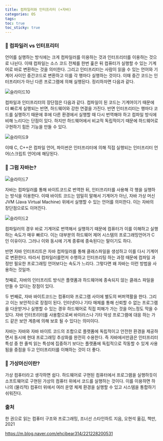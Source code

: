 ```yaml
---
title: 컴파일러와 인터프리터 (+자바)
categories: OS
tags: 
toc: true
toc_sticky: true
---
```



### 📌 컴파일러 vs 인터프리터

언어를 실행하는 방식에는 크게 컴파일러를 이용하는 것과 인터프리터를 이용하는 것으로 나뉜다. 이때 컴파일는 소스 코드 전체를 한번 훑은 뒤 컴퓨터가 실행할 수 있는 기계어로 바로 변환하는 것을 의미한다. 그리고 인터프리터는 사람이 읽을 수 있는 언어와 기계어 사이인 중간코드로 변환하고 이를 각 행마다 실행하는 것이다. 이때 중간 코드는 인터프리터가 아닌 다른 프로그램에 의해 실행된다. 정리하자면 다음과 같다. 

![슬라이드10](https://user-images.githubusercontent.com/96677719/150169223-8ad0769b-ba6a-435b-bc34-30b9f4ef2cc2.PNG)

컴파일과 인터프리터의 장단점은 다음과 같다. 컴파일이 된 코드는 기계어이기 때문에 더 빠르게 실행되는 반면, 하드웨어와 강한 연결을 가진다. 반면 인터프리터는 행마다 코드를 실행하기 때문에 후에 다른 환경에서 실행할 때 다시 번역해야 하고 컴파일 방식에 비해 느리다는 단점이 있다. 하지만 하드웨어에서 비교적 독립적이기 때문에 하드웨어로 구현하기 힘든 기능을 만들 수 있다. 

 ![슬라이드9](https://user-images.githubusercontent.com/96677719/150169219-332ee7f7-fc44-4c7a-96ed-82656a177f5b.PNG)

 이때 C, C++은 컴파일 언어, 파이썬은 인터프리터에 의해 직접 실행되는 인터프리터 언어(스크립트 언어)에 해당된다.


### 📌 그럼 자바는?
 
 ![슬라이드7](https://user-images.githubusercontent.com/96677719/150169212-eff587f6-ee61-4bd9-8dc6-3f10b088afc5.PNG)

 자바는 컴파일러를 통해 바이트코드로 번역한 뒤, 인터프리터를 사용해 각 행을 실행하는 방식을 이용한다. 이때 바이트 코드는 엄밀히 말해서 기계어가 아닌, 자바 가상 머신 JVM (Java Virtual Machine) 위에서 실행할 수 있는 언어를 의미한다. 이는 자바의 장단점으로도 이어진다.

 ![슬라이드2](https://user-images.githubusercontent.com/96677719/150169251-07a4c65e-f61a-4e55-8825-995714ab8b9c.PNG)

컴파일러의 경우 바로 기계어로 번역해서 실행하기 때문에 컴퓨터가 이를 이해하고 실행하는 속도가 매우 빠르다. 이는 대부분의 하드웨어 제어 시스템의 프로그래밍언어가 C인 이유이다. 그러나 이와 동시에 기계 종류에 종속된다는 말이기도 하다. 

반면 자바 인터프리트은 자바 컴파일러를 통해 클래스파일을 생성하고 이를 다시 기계어로 변환한다. 따라서 컴파일러를먼저 수행하고 인터프리팅 하는 과정 때문에 컴파일 과정만 필요한 프로그래밍 언어보다는 속도가 느리다. 그렇다면 왜 자바는 이런 방법을 사용하는 것일까. 

첫째로, 자바의 인터프리트 방식은 플랫폼과 하드웨어에 종속되지 않는 클래스 파일을 만들 수 있다는 장점이 있다. 

두 번째로, 자바 바이트코드는 컴퓨터와 프로그램 사이에 별도의 버퍼역활을 한다. 그리고 이는 보안적으로 장점이 된다. 인터넷이나 기타 매체를 통해 신뢰할 수 없는 프로그램을 다운받거나 실행할 수 있는 경우 하드웨어로 직접 피해가 가는 것을 어느정도 막을 수 있다. 자바 인터프리터를 사용함으로써 바이러스나 기타 악성 프로그램에 대응 하는 가드 같은 보안 계층에 의해 보호 될 수 있다는 의미이다. 

자바는 자바와 자바 바이트 코드의 조합으로 플랫폼에 독립적이고 안전한 환경을 제공하면서 동시에 현대 프로그래밍 추상화를 완전히 수용한다. 즉 자바에서만큼은 인터프리터 특성 중 한 줄씩 읽는 특성에 집중하기 보다는 플랫폼에 독립적으로 작동할 수 있게 사용됨을 중점을 두고 인터프리터를 이해하는 것이 더 좋다.

### 📌 가상머신이란?

가상 컴퓨터라고 생각하면 쉽다. 하드웨어로 구현된 컴퓨터에서 프로그램을 실행하듯이 소프트웨어로 구현된 가상의 컴퓨터 위에서 코드를 실행하는 것이다. 이를 이용하면 하나의 (물리적) 컴퓨터 위에서 여러 운영 체제 환경을 실행할 수 있고 시스템을 통합하기 쉬워진다. 


### 출처
한 권으로 읽는 컴퓨터 구조와 프로그래밍, 조너선 스타인하트 지음, 오현석 옮김, 책만, 2021

https://m.blog.naver.com/ehcibear314/221228200531
